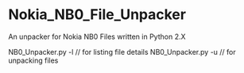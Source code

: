 # Nokia_NB0_File_Unpacker
An unpacker for Nokia NB0 Files written in Python 2.X

NB0_Unpacker.py -l <filename>  // for listing file details
NB0_Unpacker.py -u <filename> <output directory>  // for unpacking files
